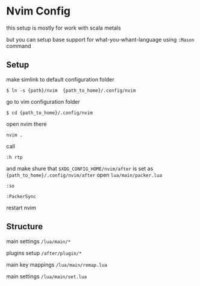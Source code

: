 # Nvim Config

this setup is mostly for work with scala metals

but you can setup base support for what-you-whant-language using `:Mason` command

## Setup
make simlink to default configuration folder
```
$ ln -s {path}/nvim  {path_to_home}/.config/nvim
```
go to vim configuration folder
```
$ cd {path_to_home}/.config/nvim
```
open nvim there
```
nvim .
```
call 
```
:h rtp
```

and make shure that `$XDG_CONFIG_HOME/nvim/after` is set as `{path_to_home}/.config/nvim/after`
open `lua/main/packer.lua`

```
:so
```
```
:PackerSync
```

restart nvim

## Structure
main settings
``/lua/main/*``

plugins setup
``/after/plugin/*``

main key mappings
``/lua/main/remap.lua``

main settings
``/lua/main/set.lua``
